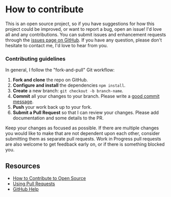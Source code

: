 # How to contribute

This is an open source project, so if you have suggestions for how this project could be improved, or want to report a bug, open an issue! I'd love all and any contributions. You can submit issues and enhancement requests through the [issues page on GitHub](https://github.com/dende011/react-gf-icons/issues). If you have any question, please don't hesitate to contact me, I'd love to hear from you.

### Contributing guidelines

In general, I follow the "fork-and-pull" Git workflow:

1.  **Fork and clone** the repo on GitHub.
2.  **Configure and install** the dependencies `npm install`.
3.  **Create** a new branch: `git checkout -b branch-name`.
4.  **Commit** all your changes to your branch. Please write a [good commit message](https://chris.beams.io/posts/git-commit/).
5.  **Push** your work back up to your fork.
6.  **Submit a Pull Request** so that I can review your changes. Please add documentation and some details to the PR.

Keep your changes as focused as possible. If there are multiple changes you would like to make that are not dependent upon each other, consider submitting them as separate pull requests. Work in Progress pull requests are also welcome to get feedback early on, or if there is something blocked you.

## Resources

- [How to Contribute to Open Source](https://opensource.guide/how-to-contribute/)
- [Using Pull Requests](https://help.github.com/articles/about-pull-requests/)
- [GitHub Help](https://help.github.com)
